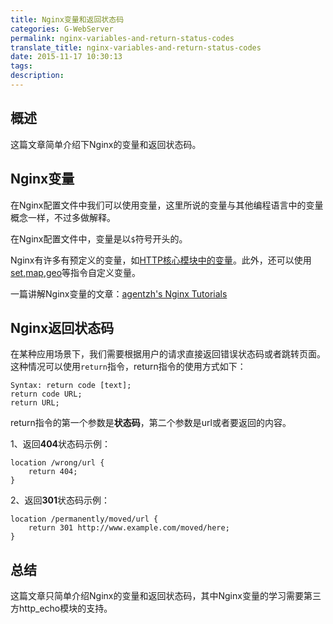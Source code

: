```yaml
---
title: Nginx变量和返回状态码
categories: G-WebServer
permalink: nginx-variables-and-return-status-codes
translate_title: nginx-variables-and-return-status-codes
date: 2015-11-17 10:30:13
tags:
description:
---
```

## 概述
这篇文章简单介绍下Nginx的变量和返回状态码。

## Nginx变量
在Nginx配置文件中我们可以使用变量，这里所说的变量与其他编程语言中的变量概念一样，不过多做解释。  

在Nginx配置文件中，变量是以`$`符号开头的。  

Nginx有许多有预定义的变量，如[HTTP核心模块中的变量](http://nginx.org/en/docs/http/ngx_http_core_module.html?&_ga=1.108377733.667418771.1436862331#variables)。此外，还可以使用[set](http://nginx.org/en/docs/http/ngx_http_rewrite_module.html?&_ga=1.84327838.667418771.1436862331#set),[map](http://nginx.org/en/docs/http/ngx_http_map_module.html?&_ga=1.150511025.667418771.1436862331#map),[geo](http://nginx.org/en/docs/http/ngx_http_geo_module.html?&_ga=1.150511025.667418771.1436862331#geo)等指令自定义变量。   

一篇讲解Nginx变量的文章：[agentzh's Nginx Tutorials](https://openresty.org/download/agentzh-nginx-tutorials-en.html)


## Nginx返回状态码
在某种应用场景下，我们需要根据用户的请求直接返回错误状态码或者跳转页面。这种情况可以使用`return`指令，return指令的使用方式如下：
```
Syntax:	return code [text];
return code URL;
return URL;
```
return指令的第一个参数是**状态码**，第二个参数是url或者要返回的内容。

1、返回**404**状态码示例：
```
location /wrong/url {
    return 404;
}
```
2、返回**301**状态码示例：
```
location /permanently/moved/url {
    return 301 http://www.example.com/moved/here;
}
```

## 总结
这篇文章只简单介绍Nginx的变量和返回状态码，其中Nginx变量的学习需要第三方http_echo模块的支持。
<br />

